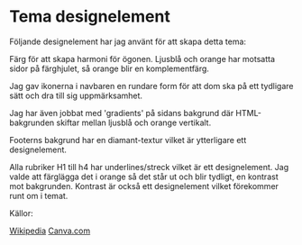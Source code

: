 Tema designelement
=========================

Följande designelement har jag använt för att skapa detta tema:

Färg för att skapa harmoni för ögonen. Ljusblå och orange har motsatta sidor på färghjulet, så orange blir en komplementfärg.

Jag gav ikonerna i navbaren en rundare form för att dom ska på ett tydligare sätt och dra till sig uppmärksamhet.

Jag har även jobbat med 'gradients' på sidans bakgrund där HTML-bakgrunden skiftar mellan ljusblå och orange vertikalt.

Footerns bakgrund har en diamant-textur vilket är ytterligare ett designelement.

Alla rubriker H1 till h4 har underlines/streck vilket är ett designelement. Jag valde att färglägga det i orange så det står ut och blir tydligt,
en kontrast mot bakgrunden. Kontrast är också ett designelement vilket förekommer runt om i temat.

Källor:

[Wikipedia](https://en.wikipedia.org/wiki/Visual_design_elements_and_principles)     [Canva.com](https://www.canva.com/learn/design-elements-principles/)
